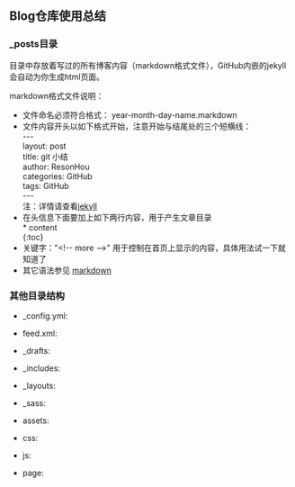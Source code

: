 
## Blog仓库使用总结

### _posts目录

目录中存放着写过的所有博客内容（markdown格式文件），GitHub内嵌的jekyll会自动为你生成html页面。

markdown格式文件说明：
* 文件命名必须符合格式： year-month-day-name.markdown
* 文件内容开头以如下格式开始，注意开始与结尾处的三个短横线：  
\---  
layout: post  
title: git 小结  
author: ResonHou  
categories: GitHub  
tags: GitHub  
\---  
注：详情请查看[jekyll](http://www.jekyll.com.cn/docs/frontmatter/)
* 在头信息下面要加上如下两行内容，用于产生文章目录  
\* content  
{:toc}  
* 关键字："<\!-- more -->" 用于控制在首页上显示的内容，具体用法试一下就知道了
* 其它语法参见 [markdown](https://help.github.com/articles/basic-writing-and-formatting-syntax/)

### 其他目录结构

* _config.yml:

* feed.xml:

* _drafts:

* _includes:

* _layouts:

* _sass:

* assets:

* css:

* js:

* page:
